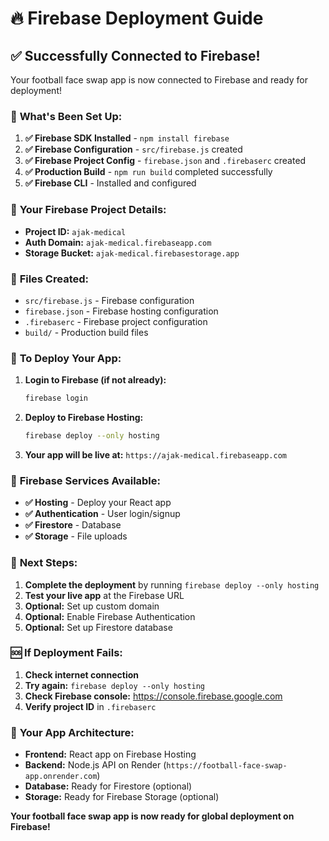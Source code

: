 # 🔥 Firebase Deployment Guide

## ✅ **Successfully Connected to Firebase!**

Your football face swap app is now connected to Firebase and ready for deployment!

### 🎯 **What's Been Set Up:**

1. **✅ Firebase SDK Installed** - `npm install firebase`
2. **✅ Firebase Configuration** - `src/firebase.js` created
3. **✅ Firebase Project Config** - `firebase.json` and `.firebaserc` created
4. **✅ Production Build** - `npm run build` completed successfully
5. **✅ Firebase CLI** - Installed and configured

### 🚀 **Your Firebase Project Details:**

- **Project ID:** `ajak-medical`
- **Auth Domain:** `ajak-medical.firebaseapp.com`
- **Storage Bucket:** `ajak-medical.firebasestorage.app`

### 📁 **Files Created:**

- `src/firebase.js` - Firebase configuration
- `firebase.json` - Firebase hosting configuration
- `.firebaserc` - Firebase project configuration
- `build/` - Production build files

### 🚀 **To Deploy Your App:**

1. **Login to Firebase (if not already):**
   ```bash
   firebase login
   ```

2. **Deploy to Firebase Hosting:**
   ```bash
   firebase deploy --only hosting
   ```

3. **Your app will be live at:**
   `https://ajak-medical.firebaseapp.com`

### 🔧 **Firebase Services Available:**

- **✅ Hosting** - Deploy your React app
- **✅ Authentication** - User login/signup
- **✅ Firestore** - Database
- **✅ Storage** - File uploads

### 🎯 **Next Steps:**

1. **Complete the deployment** by running `firebase deploy --only hosting`
2. **Test your live app** at the Firebase URL
3. **Optional:** Set up custom domain
4. **Optional:** Enable Firebase Authentication
5. **Optional:** Set up Firestore database

### 🆘 **If Deployment Fails:**

1. **Check internet connection**
2. **Try again:** `firebase deploy --only hosting`
3. **Check Firebase console:** https://console.firebase.google.com
4. **Verify project ID** in `.firebaserc`

### 🎉 **Your App Architecture:**

- **Frontend:** React app on Firebase Hosting
- **Backend:** Node.js API on Render (`https://football-face-swap-app.onrender.com`)
- **Database:** Ready for Firestore (optional)
- **Storage:** Ready for Firebase Storage (optional)

**Your football face swap app is now ready for global deployment on Firebase!**

